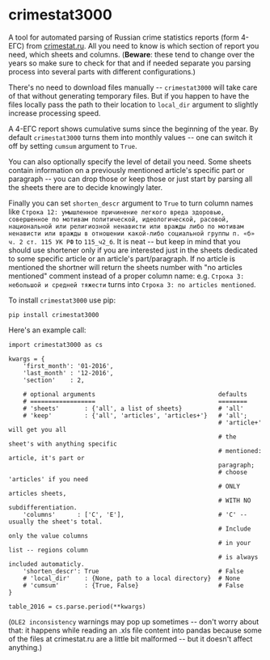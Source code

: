 # crimestat3000

A tool for automated parsing of Russian crime statistics reports (form 4-ЕГС) from [crimestat.ru](http://crimestat.ru). All you need to know is which section of report you need, which sheets and columns. (**Beware**: these tend to change over the years so make sure to check for that and if needed separate you parsing process into several parts with different configurations.) 

There's no need to download files manually -- `crimestat3000` will take care of that without generating temporary files. But if you happen to have the files locally pass the path to their location to `local_dir` argument to slightly increase processing speed. 

A 4-ЕГС report shows cumulative sums since the beginning of the year. By default `crimestat3000` turns them into monthly values -- one can switch it off by setting `cumsum` argument to `True`.

You can also optionally specify the level of detail you need. Some sheets contain information on a previously mentioned article's specific part or paragraph -- you can drop those or keep those or just start by parsing all the sheets there are to decide knowingly later. 

Finally you can set `shorten_descr` argument to `True` to turn column names like `Строка 12: умышленное причинение легкого вреда здоровью, совершенное по мотивам политической, идеологической, расовой, национальной или религиозной ненависти или вражды либо по мотивам ненависти или вражды в отношении какой-либо социальной группы п. «б» ч. 2 ст. 115 УК РФ` to `115_ч2_б`. It is neat -- but keep in mind that you should use shortener only if you are interested just in the sheets dedicated to some specific article or an article's part/paragraph. If no article is mentioned the shortner will return the sheets number with "no articles mentioned" comment instead of a proper column name: e.g. `Строка 3: небольшой и средней тяжести` turns into `Строка 3: no articles mentioned`. 

To install `crimestat3000` use pip:
```
pip install crimestat3000
```

Here's an example call:
```
import crimestat3000 as cs

kwargs = {
    'first_month': '01-2016',
    'last_month' : '12-2016',
    'section'    : 2,

    # optional arguments                                  defaults
    # ==================                                  ========
    # 'sheets'       : {'all', a list of sheets}          # 'all'
    # 'keep'         : {'all', 'articles', 'articles+'}   # 'all';
                                                          # 'article+' will get you all
                                                          # the sheet's with anything specific 
                                                          # mentioned: article, it's part or 
                                                          paragraph;
                                                          # choose 'articles' if you need 
                                                          # ONLY articles sheets, 
                                                          # WITH NO subdifferentiation.
    'columns'      : ['C', 'E'],                          # 'C' -- usually the sheet's total.
                                                          # Include only the value columns
                                                          # in your list -- regions column
                                                          # is always included automaticly. 
    'shorten_descr': True                                 # False
    # 'local_dir'    : {None, path to a local directory}  # None
    # 'cumsum'       : {True, False}                      # False
}

table_2016 = cs.parse.period(**kwargs)
```

(`OLE2 inconsistency` warnings may pop up sometimes -- don't worry about that: it happens while reading an .xls file content into pandas because some of the files at crimestat.ru are a little bit malformed -- but it doesn't affect anything.)




